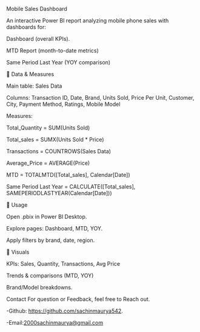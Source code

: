 Mobile Sales Dashboard

An interactive Power BI report analyzing mobile phone sales with dashboards for:

Dashboard (overall KPIs).


MTD Report (month-to-date metrics)


Same Period Last Year (YOY comparison)


📂 Data & Measures

Main table: Sales Data


Columns: Transaction ID, Date, Brand, Units Sold, Price Per Unit, Customer, City, Payment Method, Ratings, Mobile Model


Measures:


Total_Quantity = SUM(Units Sold)


Total_sales = SUMX(Units Sold * Price)


Transactions = COUNTROWS(Sales Data)


Average_Price = AVERAGE(Price)


MTD = TOTALMTD([Total_sales], Calendar[Date])


Same Period Last Year = CALCULATE([Total_sales], SAMEPERIODLASTYEAR(Calendar[Date]))


🚀 Usage

Open .pbix in Power BI Desktop.

Explore pages: Dashboard, MTD, YOY.

Apply filters by brand, date, region.


📸 Visuals

KPIs: Sales, Quantity, Transactions, Avg Price


Trends & comparisons (MTD, YOY)


Brand/Model breakdowns.

Contact For question or Feedback, feel  free to Reach out.

-Github: https://github.com/sachinmaurya542.

-Email:2000sachinmaurya@gmail.com




